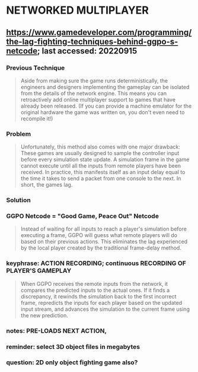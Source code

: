 # NETWORKED MULTIPLAYER

## https://www.gamedeveloper.com/programming/the-lag-fighting-techniques-behind-ggpo-s-netcode; last accessed: 20220915

### Previous Technique

> Aside from making sure the game runs deterministically, the engineers and designers implementing the gameplay can be isolated from the details of the network engine. This means you can retroactively add online multiplayer support to games that have already been released. (If you can provide a machine emulator for the original hardware the game was written on, you don't even need to recompile it!) 

### Problem

>  Unfortunately, this method also comes with one major drawback: These games are usually designed to sample the controller input before every simulation state update. A simulation frame in the game cannot execute until all the inputs from remote players have been received. In practice, this manifests itself as an input delay equal to the time it takes to send a packet from one console to the next. In short, the games lag. 
 
### Solution

### GGPO Netcode =  "Good Game, Peace Out" Netcode

> Instead of waiting for all inputs to reach a player's simulation before executing a frame, GGPO will guess what remote players will do based on their previous actions. This eliminates the lag experienced by the local player created by the traditional frame-delay method. 
 
### keyphrase: ACTION RECORDING; continuous RECORDING OF PLAYER'S GAMEPLAY
 
>  When GGPO receives the remote inputs from the network, it compares the predicted inputs to the actual ones. If it finds a discrepancy, it rewinds the simulation back to the first incorrect frame, repredicts the inputs for each player based on the updated input stream, and advances the simulation to the current frame using the new prediction.
  
### notes: PRE-LOADS NEXT ACTION,   

### reminder: select 3D object files in megabytes
  
### question: 2D only object fighting game also?
  
